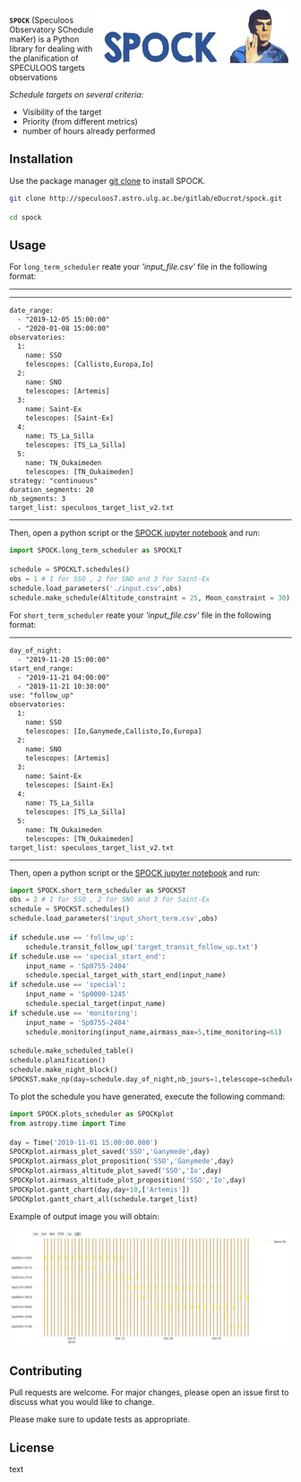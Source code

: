 <img align="right" src="logo_SPOCK_2.png" width="350" height="100">


**`SPOCK`** (Speculoos Observatory SChedule maKer) is a Python library for dealing with the planification of SPECULOOS targets observations

*Schedule targets on several criteria:*
*  Visibility of the target
*  Priority (from different metrics)
*  number of hours already performed

## Installation

Use the package manager [git clone]() to install SPOCK.

```bash
git clone http://speculoos7.astro.ulg.ac.be/gitlab/eDucrot/spock.git

cd spock
```

## Usage

For `long_term_scheduler` reate your *'input_file.csv'* file in the following format:

--- 
--- 
    date_range: 
      - "2019-12-05 15:00:00"
      - "2020-01-08 15:00:00"
    observatories:
      1:
        name: SSO
        telescopes: [Callisto,Europa,Io]
      2:
        name: SNO
        telescopes: [Artemis]
      3: 
        name: Saint-Ex
        telescopes: [Saint-Ex]
      4: 
        name: TS_La_Silla
        telescopes: [TS_La_Silla]
      5: 
        name: TN_Oukaimeden
        telescopes: [TN_Oukaimeden]
    strategy: "continuous"
    duration_segments: 20
    nb_segments: 3
    target_list: speculoos_target_list_v2.txt
---

Then, open a python script or the [SPOCK jupyter notebook]() and run:

```python
import SPOCK.long_term_scheduler as SPOCKLT

schedule = SPOCKLT.schedules()
obs = 1 # 1 for SSO , 2 for SNO and 3 for Saint-Ex
schedule.load_parameters('./input.csv',obs)
schedule.make_schedule(Altitude_constraint = 25, Moon_constraint = 30)
```


For `short_term_scheduler` reate your *'input_file.csv'* file in the following format:

--- 
    day_of_night: 
      - "2019-11-20 15:00:00"
    start_end_range: 
      - "2019-11-21 04:00:00"
      - "2019-11-21 10:30:00"
    use: "follow_up"
    observatories:
      1:
        name: SSO
        telescopes: [Io,Ganymede,Callisto,Io,Europa]
      2:
        name: SNO
        telescopes: [Artemis]
      3: 
        name: Saint-Ex
        telescopes: [Saint-Ex]
      4: 
        name: TS_La_Silla
        telescopes: [TS_La_Silla]
      5: 
        name: TN_Oukaimeden
        telescopes: [TN_Oukaimeden]
    target_list: speculoos_target_list_v2.txt
---

Then, open a python script or the [SPOCK jupyter notebook]() and run:

```python
import SPOCK.short_term_scheduler as SPOCKST
obs = 2 # 1 for SSO , 2 for SNO and 3 for Saint-Ex
schedule = SPOCKST.schedules()
schedule.load_parameters('input_short_term.csv',obs)

if schedule.use == 'follow_up':
    schedule.transit_follow_up('target_transit_follow_up.txt')
if schedule.use == 'special_start_end':
    input_name = 'Sp0755-2404'
    schedule.special_target_with_start_end(input_name)
if schedule.use == 'special':
    input_name = 'Sp0000-1245'
    schedule.special_target(input_name)
if schedule.use == 'monitoring':
    input_name = 'Sp0755-2404'
    schedule.monitoring(input_name,airmass_max=5,time_monitoring=61)

schedule.make_scheduled_table()
schedule.planification()
schedule.make_night_block()
SPOCKST.make_np(day=schedule.day_of_night,nb_jours=1,telescope=schedule.telescope)
```

To plot the schedule you  have generated, execute the following command:

```python
import SPOCK.plots_scheduler as SPOCKplot
from astropy.time import Time

day = Time('2019-11-01 15:00:00.000')
SPOCKplot.airmass_plot_saved('SSO','Ganymede',day)
SPOCKplot.airmass_plot_proposition('SSO','Ganymede',day)
SPOCKplot.airmass_altitude_plot_saved('SSO','Io',day)
SPOCKplot.airmass_altitude_plot_proposition('SSO','Io',day)
SPOCKplot.gantt_chart(day,day+10,['Artemis'])
SPOCKplot.gantt_chart_all(schedule.target_list)

```

Example of output image you will obtain:


![Test Image 1](schedule_example.png)


## Contributing
Pull requests are welcome. For major changes, please open an issue first to discuss what you would like to change.

Please make sure to update tests as appropriate.

## License

<span style=“color:red;”> text </span>